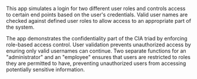 This app simulates a login for two different user roles and controls access to certain end points based on the user's credentials. Valid user names are checked against defined user roles to allow access to an appropriate part of the system. 

The app demonstrates the confidentiality part of the CIA triad by enforcing role-based access control. User validation prevents unauthorized access by enuring only valid usernames can continue. Two separate functions for an "administrator" and an "employee" ensures that users are restricted to roles they are permitted to have, preventing unauthorized users from accessing potentially sensitive information.  
